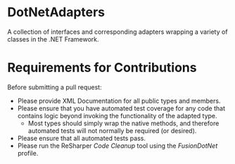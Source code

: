 DotNetAdapters
==============

A collection of interfaces and corresponding adapters wrapping a variety of classes in the .NET Framework.

# Requirements for Contributions #
Before submitting a pull request:

- Please provide XML Documentation for all public types and members.
- Please ensure that you have automated test coverage for any code that contains logic beyond invoking the functionality of the adapted type.
	- Most types should simply wrap the native methods, and therefore automated tests will not normally be required (or desired).
- Please ensure that all automated tests pass.
- Please run the ReSharper *Code Cleanup* tool using the *FusionDotNet* profile.

